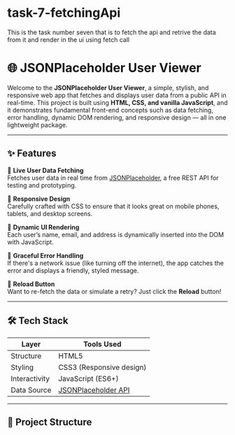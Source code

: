 # task-7-fetchingApi
This is the task number seven that is to fetch the api and retrive the data from it and render in the ui using fetch call


# 🌐 JSONPlaceholder User Viewer

Welcome to the **JSONPlaceholder User Viewer**, a simple, stylish, and responsive web app that fetches and displays user data from a public API in real-time. This project is built using **HTML, CSS, and vanilla JavaScript**, and it demonstrates fundamental front-end concepts such as data fetching, error handling, dynamic DOM rendering, and responsive design — all in one lightweight package.

---

## ✨ Features

🔹 **Live User Data Fetching**  
Fetches user data in real time from [JSONPlaceholder](https://jsonplaceholder.typicode.com/users), a free REST API for testing and prototyping.

🔹 **Responsive Design**  
Carefully crafted with CSS to ensure that it looks great on mobile phones, tablets, and desktop screens.

🔹 **Dynamic UI Rendering**  
Each user’s name, email, and address is dynamically inserted into the DOM with JavaScript.

🔹 **Graceful Error Handling**  
If there's a network issue (like turning off the internet), the app catches the error and displays a friendly, styled message.

🔹 **Reload Button**  
Want to re-fetch the data or simulate a retry? Just click the **Reload** button!

---

## 🛠️ Tech Stack

| Layer        | Tools Used                |
|--------------|---------------------------|
| Structure    | HTML5                     |
| Styling      | CSS3 (Responsive design)  |
| Interactivity| JavaScript (ES6+)         |
| Data Source  | [JSONPlaceholder API](https://jsonplaceholder.typicode.com/users) |

---

## 📁 Project Structure

